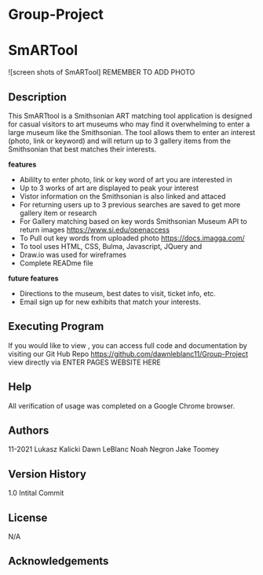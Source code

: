 # Group-Project
# SmARTool

![screen shots of SmARTool] REMEMBER TO ADD PHOTO
## Description
This SmARTtool is a Smithsonian ART matching tool application is designed for casual visitors to art museums who may find it overwhelming to enter a large museum like the Smithsonian. The tool allows them to enter an interest (photo, link or keyword) and will return up to 3 gallery items from the Smithsonian that best matches their interests.  

**features**
 * Abililty to enter photo, link or key word of art you are interested in
 * Up to 3 works of art are displayed to peak your interest
 * Vistor information on the Smithsonian is also linked and attaced
 * For returning users up to 3 previous searches are saved to get more gallery item or research
 * For Gallery matching based on key words Smithsonian Museum API to return images https://www.si.edu/openaccess
 * To Pull out key words from uploaded photo https://docs.imagga.com/
 * To tool uses HTML, CSS, Bulma, Javascript, JQuery and 
 * Draw.io was used for wireframes
 * Complete READme file
 

**future features**
 * Directions to the museum, best dates to visit, ticket info, etc.
 * Email sign up for new exhibits that match your interests.



## Executing Program
If you would like to view , you can access full code and documentation by visiting our Git Hub Repo https://github.com/dawnleblanc11/Group-Project  view directly via ENTER PAGES WEBSITE HERE

## Help
All verification of usage was completed on a Google Chrome browser.

## Authors
11-2021
Lukasz Kalicki
Dawn LeBlanc
Noah Negron
Jake Toomey

## Version History
1.0 Intital Commit

## License
N/A

## Acknowledgements
